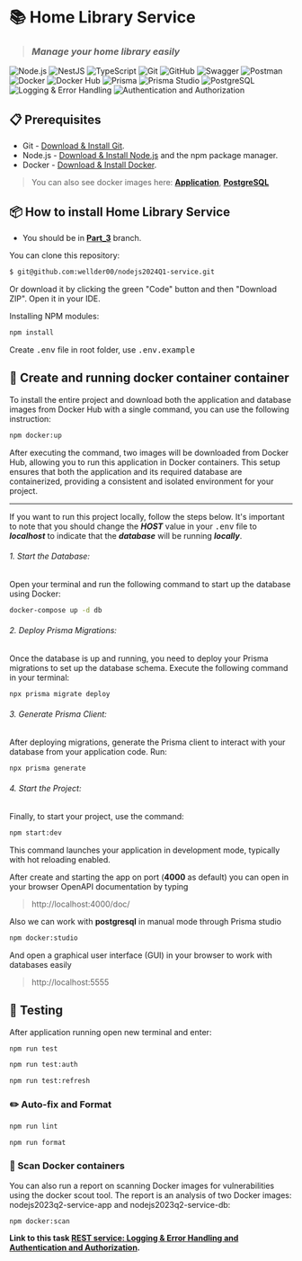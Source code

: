 # 📚 Home Library Service

> ### ***Manage your home library easily***

![Node.js](https://img.shields.io/badge/-Node.js-43853D?style=flat-square&logo=Node.js&logoColor=white) ![NestJS](https://img.shields.io/badge/-NestJS-E0234E?style=flat-square&logo=NestJS&logoColor=white) ![TypeScript](https://img.shields.io/badge/-TypeScript-3178C6?style=flat-square&logo=TypeScript&logoColor=white) ![Git](https://img.shields.io/badge/-Git-F05032?style=flat&logo=Git&logoColor=white) ![GitHub](https://img.shields.io/badge/-GitHub-181717?style=flat&logo=GitHub&logoColor=white) ![Swagger](https://img.shields.io/badge/-Swagger-85EA2D?style=flat&logo=Swagger&logoColor=black) ![Postman](https://img.shields.io/badge/-Postman-FF6C37?style=flat&logo=Postman&logoColor=white) ![Docker](https://img.shields.io/badge/-Docker-2496ED?style=flat&logo=Docker&logoColor=white) ![Docker Hub](https://img.shields.io/badge/-Docker%20Hub-2496ED?style=flat&logo=Docker&logoColor=white) ![Prisma](https://img.shields.io/badge/-Prisma-3982CE?style=flat&logo=Prisma&logoColor=white) ![Prisma Studio](https://img.shields.io/badge/-Prisma%20Studio-3982CE?style=flat&logo=Prisma&logoColor=white) ![PostgreSQL](https://img.shields.io/badge/-PostgreSQL-336791?style=flat&logo=PostgreSQL&logoColor=white) ![Logging & Error Handling](https://img.shields.io/badge/-Logging%20%26%20Error%20Handling-2A2A72?style=flat&logo=Logstash&logoColor=white) ![Authentication and Authorization](https://img.shields.io/badge/-Authentication%20and%20Authorization-007ACC?style=flat&logo=Auth0&logoColor=white)

## :clipboard: Prerequisites

- Git - [Download & Install Git](https://git-scm.com/downloads).
- Node.js - [Download & Install Node.js](https://nodejs.org/en/download/) and the npm package manager.
- Docker - [Download & Install Docker](https://www.docker.com/products/docker-desktop/).

> You can also see docker images here: **[Application](https://hub.docker.com/repository/docker/wellder00/nodejs2023q2-service-app/general)**, **[PostgreSQL](https://hub.docker.com/repository/docker/wellder00/nodejs2023q2-service-db/general)**

## 📦 How to install Home Library Service

- You should be in **[Part_3](https://github.com/wellder00/nodejs2024Q1-service/tree/part_3)** branch.

You can clone this repository:

```bash
$ git@github.com:wellder00/nodejs2024Q1-service.git
```

Or download it by clicking the green "Code" button and then "Download ZIP". Open it in your IDE.

Installing NPM modules:

```bash
npm install
```

Create <kbd>.env</kbd> file in root folder, use <kbd>.env.example</kbd>

## :rocket: Create and running docker container container
To install the entire project and download both the application and database images from Docker Hub with a single command, you can use the following instruction:

```bash
npm docker:up
```
After executing the command, two images will be downloaded from Docker Hub, allowing you to run this application in Docker containers. This setup ensures that both the application and its required database are containerized, providing a consistent and isolated environment for your project.
___

If you want to run this project locally, follow the steps below. It's important to note that you should change the **_HOST_** value in your <kbd>.env</kbd> file to **_localhost_** to indicate that the **_database_** will be running **_locally_**.

###### 1. Start the Database:

Open your terminal and run the following command to start up the database using Docker:

```bash
docker-compose up -d db
```

###### 2. Deploy Prisma Migrations:

Once the database is up and running, you need to deploy your Prisma migrations to set up the database schema. Execute the following command in your terminal:

```bash
npx prisma migrate deploy
```

###### 3. Generate Prisma Client:

After deploying migrations, generate the Prisma client to interact with your database from your application code. Run:

```bash
npx prisma generate
```

###### 4. Start the Project:

Finally, to start your project, use the command:

```bash
npm start:dev
```

This command launches your application in development mode, typically with hot reloading enabled.

After create and starting the app on port (**4000** as default) you can open
in your browser OpenAPI documentation by typing

> http://localhost:4000/doc/

Also we can work with **postgresql** in manual mode through Prisma studio

```bash
npm docker:studio
```

And open a graphical user interface (GUI) in your browser to work with databases easily

> http://localhost:5555

## :test_tube: Testing

After application running open new terminal and enter:

```bash
npm run test
```

```bash
npm run test:auth
```

```bash
npm run test:refresh
```

### :pencil2: Auto-fix and Format

```bash
npm run lint
```

```bash
npm run format
```

### :mag_right: Scan Docker containers

You can also run a report on scanning Docker images for vulnerabilities using the docker scout tool. The report is an analysis of two Docker images: nodejs2023q2-service-app and nodejs2023q2-service-db:

```bash
npm docker:scan
```

**Link to this task [REST service: Logging & Error Handling and Authentication and Authorization](https://github.com/AlreadyBored/nodejs-assignments/tree/main/assignments/logging-error-authentication-authorization).**



